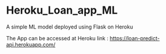 # Heroku_Loan_app_ML
A simple ML model deployed using Flask on Heroku

The App can be accessed at Heroku link : https://loan-predict-api.herokuapp.com/
